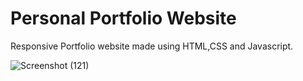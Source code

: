 # Personal Portfolio Website
Responsive Portfolio website made using HTML,CSS and Javascript.

![Screenshot (121)](https://github.com/user-attachments/assets/3e88d013-63ec-400e-a54b-6076a0fb5260)

